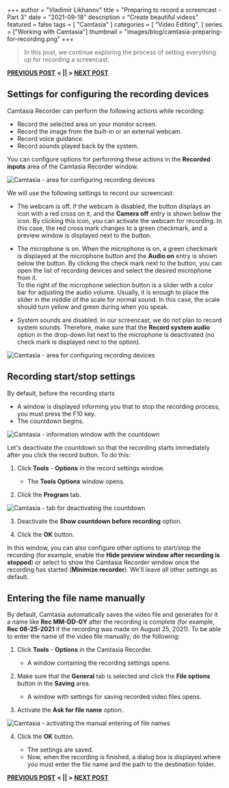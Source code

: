 +++
author = "Vladimir Likhanov"
title = "Preparing to record a screencast - Part 3"
date = "2021-09-18"
description = "Create beautiful videos"
featured = false
tags = [
    "Camtasia"
]
categories = [
    "Video Editing",
]
series = ["Working with Camtasia"]
thumbnail = "images/blog/camtasia-preparing-for-recording.png"
+++

> In this post, we continue exploring the process of setting everything up for recording a
screencast.

[**PREVIOUS POST**](/post/camtasia-preparing-for-recording-2/) **< || >** [**NEXT POST**](/post/camtasia-configuring-application/)

## Settings for configuring the recording devices

Camtasia Recorder can perform the following actions while recording:

* Record the selected area on your monitor screen.
* Record the image from the built-in or an external webcam.
* Record voice guidance.
* Record sounds played back by the system.

You can configure options for performing these actions in the **Recorded inputs** area of the
Camtasia Recorder window.

![Camtasia - area for configuring recording devices](/images/blog/camtasia-area-for-configuring-recording-devices.png)

We will use the following settings to record our screencast:

* The webcam is off. If the webcam is disabled, the button displays an icon with a red cross on it,
and the **Camera off** entry is shown below the icon. By clicking this icon, you can activate the
webcam for recording. In this case, the red cross mark changes to a green checkmark, and a preview window
is displayed next to the button.

* The microphone is on. When the microphone is on, a green checkmark is displayed at the microphone button
and the **Audio on** entry is shown below the button. By clicking the check mark next to the button, you can
open the list of recording devices and select the desired microphone from it.<br />
To the right of the microphone selection button is a slider with a color bar for adjusting the audio volume.
Usually, it is enough to place the slider in the middle of the scale for normal sound. In this case, the
scale should turn yellow and green during when you speak.

* System sounds are disabled. In our screencast, we do not plan to record system sounds. Therefore, make sure
that the **Record system audio** option in the drop-down list next to the microphone is deactivated (no check
mark is displayed next to the option).

![Camtasia - area for configuring recording devices](/images/blog/camtasia-deactivating-system-audio.png)

## Recording start/stop settings

By default, before the recording starts

* A window is displayed informing you that to stop the recording process, you must press the F10 key.
* The countdown begins.

![Camtasia - information window with the countdown](/images/blog/camtasia-countdown-window.png)

Let's deactivate the countdown so that the recording starts immediately after you click the record button.
To do this:

1.	Click **Tools** - **Options** in the record settings window.

    * The **Tools Options** window opens.

2. Click the **Program** tab. 

![Camtasia - tab for deactivating the countdown](/images/blog/camtasia-tab-for-deactivating-countdown.png)

3. Deactivate the **Show countdown before recording** option.

4. Click the **OK** button.

In this window, you can also configure other options to start/stop the recording (for example, enable the
**Hide preview window after recording is stopped**)  or select to show the Camtasia Recorder window once
the recording has started (**Minimize recorder**). We'll leave all other settings as default.

## Entering the file name manually

By default, Camtasia automatically saves the video file and generates for it a name like **Rec MM-DD-GY**
after the recording is complete (for example, **Rec 08-25-2021** if the recording was made on August 25, 2021).
To be able to enter the name of the video file manually, do the following:

1. Click **Tools** - **Options** in the Camtasia Recorder.

    * A window containing the recording settings opens.

2. Make sure that the **General** tab is selected and click the **File options** button in the **Saving** area.

    * A window with settings for saving recorded video files opens.

3. Activate the **Ask for file name** option.

![Camtasia - activating the manual entering of file names](/images/blog/camtasia-entering-file-name-manually.png)

4. Click the **OK** button.

    * The settings are saved.
    * Now, when the recording is finished, a dialog box is displayed where you must enter the file name and the path
    to the destination folder.

[**PREVIOUS POST**](/post/camtasia-preparing-for-recording-2/) **< || >** [**NEXT POST**](/post/camtasia-configuring-application/)